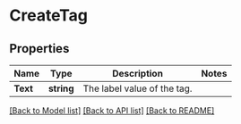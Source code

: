 # CreateTag

## Properties

Name | Type | Description | Notes
------------ | ------------- | ------------- | -------------
**Text** | **string** | The label value of the tag. | 

[[Back to Model list]](../README.md#documentation-for-models) [[Back to API list]](../README.md#documentation-for-api-endpoints) [[Back to README]](../README.md)



